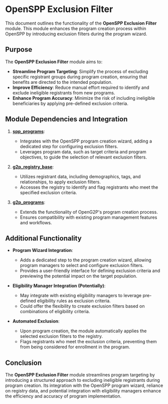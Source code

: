 # OpenSPP Exclusion Filter

This document outlines the functionality of the **OpenSPP Exclusion Filter** module.  This module enhances the program creation process within OpenSPP by introducing exclusion filters during the program wizard. 

## Purpose

The **OpenSPP Exclusion Filter** module aims to:

* **Streamline Program Targeting**:  Simplify the process of excluding specific registrant groups during program creation, ensuring that benefits are directed to the intended population.
* **Improve Efficiency**:  Reduce manual effort required to identify and exclude ineligible registrants from new programs.
* **Enhance Program Accuracy**:  Minimize the risk of including ineligible beneficiaries by applying pre-defined exclusion criteria. 

## Module Dependencies and Integration

1. **[spp_programs](spp_programs)**: 
    * Integrates with the OpenSPP program creation wizard, adding a dedicated step for configuring exclusion filters.
    * Leverages program data, such as target criteria and program objectives, to guide the selection of relevant exclusion filters. 

2. **[g2p_registry_base](g2p_registry_base)**:
    * Utilizes registrant data, including demographics, tags, and relationships, to apply exclusion filters.
    * Accesses the registry to identify and flag registrants who meet the specified exclusion criteria. 

3. **[g2p_programs](g2p_programs)**:
    * Extends the functionality of OpenG2P's program creation process.
    * Ensures compatibility with existing program management features and workflows.

## Additional Functionality

* **Program Wizard Integration**:
    * Adds a dedicated step to the program creation wizard, allowing program managers to select and configure exclusion filters. 
    * Provides a user-friendly interface for defining exclusion criteria and previewing the potential impact on the target population.

* **Eligibility Manager Integration (Potentially)**: 
    * May integrate with existing eligibility managers to leverage pre-defined eligibility rules as exclusion criteria.
    * Could offer the flexibility to create exclusion filters based on combinations of eligibility criteria.

* **Automated Exclusion**:
    * Upon program creation, the module automatically applies the selected exclusion filters to the registry.
    * Flags registrants who meet the exclusion criteria, preventing them from being considered for enrollment in the program.

## Conclusion

The **OpenSPP Exclusion Filter** module streamlines program targeting by introducing a structured approach to excluding ineligible registrants during program creation. Its integration with the OpenSPP program wizard, reliance on registry data, and potential integration with eligibility managers enhance the efficiency and accuracy of program implementation. 
